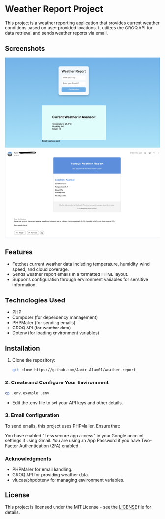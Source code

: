 # Weather Report Project

This project is a weather reporting application that provides current weather conditions based on user-provided locations. It utilizes the GROQ API for data retrieval and sends weather reports via email.

## Screenshots
![ Screenshot](screenshots/ss1.png)
![ Screenshot](screenshots/ss2.png)

## Features

- Fetches current weather data including temperature, humidity, wind speed, and cloud coverage.
- Sends weather report emails in a formatted HTML layout.
- Supports configuration through environment variables for sensitive information.

## Technologies Used

- PHP
- Composer (for dependency management)
- PHPMailer (for sending emails)
- GROQ API (for weather data)
- Dotenv (for loading environment variables)

## Installation

1. Clone the repository:

   ```bash
   git clone https://github.com/Aamir-Alam01/weather-report
   ```
### 2. Create and Configure Your Environment
```bash
cp .env.example .env
```
- Edit the .env file to set your API keys and other details.

### 3. Email Configuration
To send emails, this project uses PHPMailer. Ensure that:

You have enabled "Less secure app access" in your Google account settings if using Gmail.
You are using an App Password if you have Two-Factor Authentication (2FA) enabled.

### Acknowledgments
- PHPMailer for email handling.
- GROQ API for providing weather data.
- vlucas/phpdotenv for managing environment variables.

## License

This project is licensed under the MIT License - see the [LICENSE](LICENSE) file for details.
